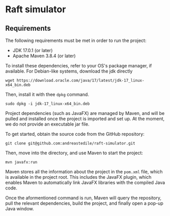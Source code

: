 
# Raft simulator

## Requirements

The following requirements must be met in order to run the project:

- JDK 17.0.1 (or later)
- Apache Maven 3.8.4 (or later)

To install these dependencies, refer to your OS's package manager, if available. For Debian-like systems, download the jdk directly

```
wget https://download.oracle.com/java/17/latest/jdk-17_linux-x64_bin.deb
```

Then, install it with thee `dpkg` command.

```
sudo dpkg -i jdk-17_linux-x64_bin.deb
```

Project dependencies (such as JavaFX) are managed by Maven, and will be pulled and installed once the project is imported and set up. At the moment, we do not provide an executable jar file.

To get started, obtain the source code from the GitHub repository:

```
git clone git@github.com:andreastedile/raft-simulator.git
```

Then, move into the directory, and use Maven to start the project:

```
mvn javafx:run
```

Maven stores all the information about the project in the `pom.xml` file, which is available in the project root. This includes the JavaFX plugin, which enables Maven to automatically link JavaFX libraries with the compiled Java code.

Once the aformentioned command is run, Maven will query the repository, pull the relevant dependencies, build the project, and finally open a pop-up Java window.
